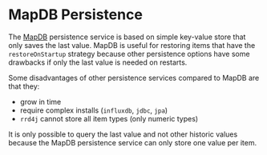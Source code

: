 # MapDB Persistence

The [MapDB](https://mapdb.org/) persistence service is based on simple key-value store that only saves the last value.
MapDB is useful for restoring items that have the `restoreOnStartup` strategy because other persistence options have some drawbacks if only the last value is needed on restarts.

Some disadvantages of other persistence services compared to MapDB are that they:

* grow in time
* require complex installs (`influxdb`, `jdbc`, `jpa`)
* `rrd4j` cannot store all item types (only numeric types)

It is only possible to query the last value and not other historic values because the MapDB persistence service can only store one value per item.
